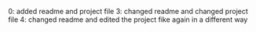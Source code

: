 0: added readme and project file
3: changed readme and changed project file
4: changed readme and edited the project fike again in a different way
